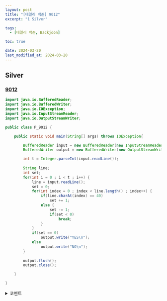```yaml
---
layout: post
title: "[데일리 백준] 9012"
excerpt: "1 Silver"

tags:
  - [데일리 백준, Backjoon]

toc: true

date: 2024-03-20
last_modified_at: 2024-03-20
---
```

## Silver
### [9012][def]

```java
import java.io.BufferedReader;
import java.io.BufferedWriter;
import java.io.IOException;
import java.io.InputStreamReader;
import java.io.OutputStreamWriter;

public class P_9012 {

	public static void main(String[] args) throws IOException{

		BufferedReader input = new BufferedReader(new InputStreamReader(System.in));
		BufferedWriter output = new BufferedWriter(new OutputStreamWriter(System.out));

		int t = Integer.parseInt(input.readLine());
		
		String line;
		int set;
		for(int i = 0 ; i < t ; i++) {
			line = input.readLine();
			set = 0;
			for(int index = 0 ; index < line.length() ; index++) {
				if(line.charAt(index) == 40)
					set += 1;
				else {
					set -= 1;
					if(set < 0)
						break;
				}
			}
			if(set == 0)
				output.write("YES\n");
			else
				output.write("NO\n");
		}
		
		output.flush();
		output.close();

	}

}
```

<details>
<summary>코멘트</summary>
<div markdown="1">

- `char` 끼리의 비교연산과 ASCII 코드 값으로 직접 비교하는 방법의  
시간적/공간적 차이가 생각보다 별로 없었다.(거의 없음)

</div>
</details>

[def]: https://www.acmicpc.net/problem/9012